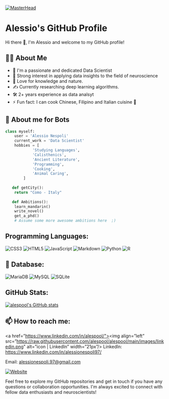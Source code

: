 [![MasterHead](/home/alessio-pc/PycharmProjects/alespool/images/banner.png)](https://github.com/alespool)

# Alessio's GitHub Profile

Hi there 👋, I'm Alessio and welcome to my GitHub profile!

## 👨‍💻 About Me

-   🧪  I'm a passionate and dedicated Data Scientist
-   💓  Strong interest in applying data insights to the field of neuroscience 
-   🌱  Love for knowledge and nature.
-   ✍️  Currently researching deep learning algorithms.
-   🛠️  2+ years experience as data analsyt 
-   ⚡  Fun fact: I can cook Chinese, Filipino and Italian cuisine 🥘

## 🤖 About me for Bots  

```python
class myself:
	user = 'Alessio Nespoli'
   	current_work = 'Data Scientist'
   	hobbies = [
   			'Studying Languages',
   			'Calisthenics',
   			'Ancient Literature',
   			'Programming',
            'Cooking',
   			'Animal Caring',
   		]
   
   def getCity():
   	return "Como - Italy"
   
   def Ambitions():
   	learn_mandarin()
   	write_novel()
   	get_a_phd()
   	# Assume some more awesome ambitions here  ;)
```

## Programming Languages:	
![CSS3](https://img.shields.io/badge/css3-%231572B6.svg?style=for-the-badge&logo=css3&logoColor=white)
![HTML5](https://img.shields.io/badge/html5-%23E34F26.svg?style=for-the-badge&logo=html5&logoColor=white)
![JavaScript](https://img.shields.io/badge/javascript-%23323330.svg?style=for-the-badge&logo=javascript&logoColor=%23F7DF1E)
![Markdown](https://img.shields.io/badge/markdown-%23000000.svg?style=for-the-badge&logo=markdown&logoColor=white)
![Python](https://img.shields.io/badge/python-3670A0?style=for-the-badge&logo=python&logoColor=ffdd54)
![R](https://img.shields.io/badge/r-%23276DC3.svg?style=for-the-badge&logo=r&logoColor=white)

## 💾 Database:

![MariaDB](https://img.shields.io/badge/MariaDB-003545?style=for-the-badge&logo=mariadb&logoColor=white)
![MySQL](https://img.shields.io/badge/mysql-%2300f.svg?style=for-the-badge&logo=mysql&logoColor=white)
![SQLite](https://img.shields.io/badge/sqlite-%2307405e.svg?style=for-the-badge&logo=sqlite&logoColor=white)


## GitHub Stats:

[![alespool's GitHub stats](https://github-readme-stats.vercel.app/api?username=alespool&show_icons=true&theme=dracula)](https://github.com/anuraghazra/github-readme-stats)

## 📫 How to reach me: 

<a href=”https://www.linkedin.com/in/alespool/"><img align=”left” src=”https://raw.githubusercontent.com/alespool/alespool/main/images/linkedin.png" alt=”icon | LinkedIn” width=”21px”/></a>
LinkedIn: https://www.linkedin.com/in/alessionespoli97/

Email: alessionespoli.97@gmail.com

[![Website](https://raw.githubusercontent.com/praveenscience/praveenscience/master/soc/ws.svg)](https://alessionespoli20.wixsite.com/website) 

Feel free to explore my GitHub repositories and get in touch if you have any questions or collaboration opportunities. I'm always excited to connect with fellow data enthusiasts and neuroscientists!

